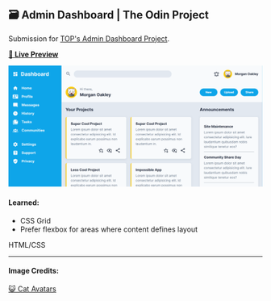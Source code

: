 ## 🗃️ Admin Dashboard | The Odin Project

Submission for [TOP's Admin Dashboard Project](https://www.theodinproject.com/lessons/node-path-intermediate-html-and-css-admin-dashboard).

**[🔗 Live Preview](https://1ynelle.github.io/admin-dash/)**

<img src="/images/admin-dash_top.png" alt="Library Site Image Preview" width="600">

#### Learned:

- CSS Grid
- Prefer flexbox for areas where content defines layout

HTML/CSS

---

#### Image Credits:
[😺 Cat Avatars](https://github.com/Laosing/cute-cat-avatars)
